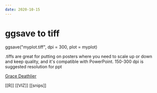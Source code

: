 ```yaml
---
date: 2020-10-15
---
```


# ggsave to tiff

ggsave("myplot.tiff", dpi = 300, plot = myplot)

.tiffs are great for putting on posters where you need to scale up or down and keep quality, and it's compatible with PowerPoint. 150-300 dpi is suggested resolution for ppt

[Grace Deathlier](
https://twitter.com/dna_heligrace/status/1316055610740207616)

[[R]]
[[VIZ]]
[[snips]]
